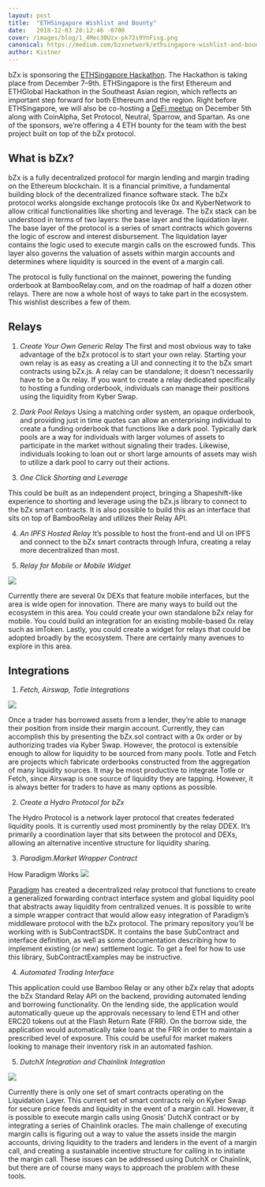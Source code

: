 ```yaml
---
layout: post
title:  "ETHSingapore Wishlist and Bounty"
date:   2018-12-03 20:12:46 -0700
cover: /images/blog/1_4Mec30Uzx-pk72s9YnFisg.png
canonical: https://medium.com/bzxnetwork/ethsingapore-wishlist-and-bounty-6d0b1b1d3ad2
author: Kistner
---
```

bZx is sponsoring the [ETHSingapore Hackathon](http://ethsingapore.co/). The Hackathon is taking place from December 7–9th. ETHSingapore is the first Ethereum and ETHGlobal Hackathon in the Southeast Asian region, which reflects an important step forward for both Ethereum and the region. Right before ETHSingapore, we will also be co-hosting a [DeFi meetup](https://t.co/JR5sW5Cgz2) on December 5th along with CoinAlpha, Set Protocol, Neutral, Sparrow, and Spartan. As one of the sponsors, we’re offering a 4 ETH bounty for the team with the best project built on top of the bZx protocol.

## What is bZx?

bZx is a fully decentralized protocol for margin lending and margin trading on the Ethereum blockchain. It is a financial primitive, a fundamental building block of the decentralized finance software stack. The bZx protocol works alongside exchange protocols like 0x and KyberNetwork to allow critical functionalities like shorting and leverage. The bZx stack can be understood in terms of two layers: the base layer and the liquidation layer. The base layer of the protocol is a series of smart contracts which governs the logic of escrow and interest disbursement. The liquidation layer contains the logic used to execute margin calls on the escrowed funds. This layer also governs the valuation of assets within margin accounts and determines where liquidity is sourced in the event of a margin call.

The protocol is fully functional on the mainnet, powering the funding orderbook at BambooRelay.com, and on the roadmap of half a dozen other relays. There are now a whole host of ways to take part in the ecosystem. This wishlist describes a few of them.

## Relays

1. *Create Your Own Generic Relay*
The first and most obvious way to take advantage of the bZx protocol is to start your own relay. Starting your own relay is as easy as creating a UI and connecting it to the bZx smart contracts using bZx.js. A relay can be standalone; it doesn’t necessarily have to be a 0x relay. If you want to create a relay dedicated specifically to hosting a funding orderbook, individuals can manage their positions using the liquidity from Kyber Swap.

2. *Dark Pool Relays*
Using a matching order system, an opaque orderbook, and providing just in time quotes can allow an enterprising individual to create a funding orderbook that functions like a dark pool. Typically dark pools are a way for individuals with larger volumes of assets to participate in the market without signaling their trades. Likewise, individuals looking to loan out or short large amounts of assets may wish to utilize a dark pool to carry out their actions.

3. *One Click Shorting and Leverage*

This could be built as an independent project, bringing a Shapeshift-like experience to shorting and leverage using the bZx.js library to connect to the bZx smart contracts. It is also possible to build this as an interface that sits on top of BambooRelay and utilizes their Relay API.

4. *An IPFS Hosted Relay*
It’s possible to host the front-end and UI on IPFS and connect to the bZx smart contracts through Infura, creating a relay more decentralized than most.

5. *Relay for Mobile or Mobile Widget*

![](/images/blog/0_dhefq6CuIlGFxqTF.png)

Currently there are several 0x DEXs that feature mobile interfaces, but the area is wide open for innovation. There are many ways to build out the ecosystem in this area. You could create your own standalone bZx relay for mobile. You could build an integration for an existing mobile-based 0x relay such as imToken. Lastly, you could create a widget for relays that could be adopted broadly by the ecosystem. There are certainly many avenues to explore in this area.

## Integrations

1. *Fetch, Airswap, Totle Integrations*

![](/images/blog/0_erIfkJ3NlEn3pITP.png)

Once a trader has borrowed assets from a lender, they’re able to manage their position from inside their margin account. Currently, they can accomplish this by presenting the bZx.sol contract with a 0x order or by authorizing trades via Kyber Swap. However, the protocol is extensible enough to allow for liquidity to be sourced from many pools. Totle and Fetch are projects which fabricate orderbooks constructed from the aggregation of many liquidity sources. It may be most productive to integrate Totle or Fetch, since Airswap is one source of liquidity they are tapping. However, it is always better for traders to have as many options as possible.

2. *Create a Hydro Protocol for bZx*

The Hydro Protocol is a network layer protocol that creates federated liquidity pools. It is currently used most prominently by the relay DDEX. It’s primarily a coordination layer that sits between the protocol and DEXs, allowing an alternative incentive structure for liquidity sharing.

3. *Paradigm.Market Wrapper Contract*

How Paradigm Works
![](/images/blog/0_LSKl4UNVgCNpoauA.png)

[Paradigm](http://paradigm.market/) has created a decentralized relay protocol that functions to create a generalized forwarding contract interface system and global liquidity pool that abstracts away liquidity from centralized venues. It is possible to write a simple wrapper contract that would allow easy integration of Paradigm’s middleware protocol with the bZx protocol. The primary repository you’ll be working with is SubContractSDK. It contains the base SubContract and interface definition, as well as some documentation describing how to implement existing (or new) settlement logic. To get a feel for how to use this library, SubContractExamples may be instructive.

4. *Automated Trading Interface*

This application could use Bamboo Relay or any other bZx relay that adopts the bZx Standard Relay API on the backend, providing automated lending and borrowing functionality. On the lending side, the application would automatically queue up the approvals necessary to lend ETH and other ERC20 tokens out at the Flash Return Rate (FRR). On the borrow side, the application would automatically take loans at the FRR in order to maintain a prescribed level of exposure. This could be useful for market makers looking to manage their inventory risk in an automated fashion.

5. *DutchX Integration and Chainlink Integration*

![](/images/blog/0_BeQe8zJFkZ5S_cd1.png)

Currently there is only one set of smart contracts operating on the Liquidation Layer. This current set of smart contracts rely on Kyber Swap for secure price feeds and liquidity in the event of a margin call. However, it is possible to execute margin calls using Gnosis’ DutchX contract or by integrating a series of Chainlink oracles. The main challenge of executing margin calls is figuring out a way to value the assets inside the margin accounts, driving liquidity to the traders and lenders in the event of a margin call, and creating a sustainable incentive structure for calling in to initiate the margin call. These issues can be addressed using DutchX or Chainlink, but there are of course many ways to approach the problem with these tools.
